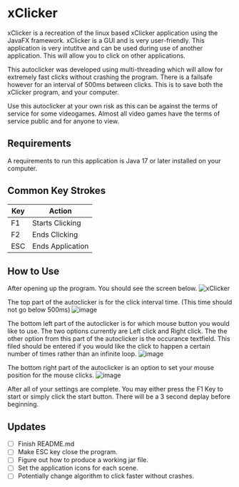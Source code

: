 # xClicker

xClicker is a recreation of the linux based xClicker application using the JavaFX framework. xClicker is a GUI and is very user-friendly. This application is very intutitve and can be used during use of another application. This will allow you to click on other applications.

This autoclicker was developed using multi-threading which will allow for extremely fast clicks without crashing the program. There is a failsafe however for an interval of 500ms between clicks. This is to save both the xClicker program, and your computer.

Use this autoclicker at your own risk as this can be against the terms of service for some videogames. Almost all video games have the terms of service public and for anyone to view.

## Requirements
A requirements to run this application is Java 17 or later installed on your computer.

## Common Key Strokes

|  Key  |      Action      |
|-------|------------------|
|  F1   |  Starts Clicking |
|  F2   |  Ends Clicking   |
|  ESC  | Ends Application |

## How to Use
After opening up the program. You should see the screen below.
![xClicker](https://user-images.githubusercontent.com/24980194/158873064-e7a6940f-d4e0-4c1b-b2b1-9de898ccc00e.PNG)

The top part of the autoclicker is for the click interval time. (This time should not go below 500ms)
![image](https://user-images.githubusercontent.com/24980194/158873364-11815bc2-d649-47c8-9c68-1b6198512f8d.png)

The bottom left part of the autoclicker is for which mouse button you would like to use. The two options currently are Left click and Right click.
The the other option from this part of the autoclicker is the occurance textfield. This filed should be entered if you would like the click to happen a certain 
number of times rather than an infinite loop.
![image](https://user-images.githubusercontent.com/24980194/158873708-12c0dd7f-89d6-4160-8981-af595e0e1096.png)

The bottom right part of the autoclicker is an option to set your mouse position for the mouse clicks.
![image](https://user-images.githubusercontent.com/24980194/158873855-f2e86128-d9e4-48d4-b374-fedc6dcfba30.png)

After all of your settings are complete. You may either press the F1 Key to start or simply click the start button. There will be a 3 second deplay before beginning.

## Updates
- [ ] Finish README.md
- [ ] Make ESC key close the program.
- [ ] Figure out how to produce a working jar file.
- [ ] Set the application icons for each scene.
- [ ] Potentially change algorithm to click faster without crashes.
